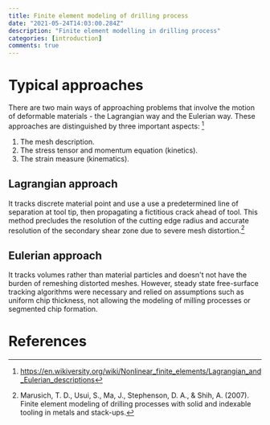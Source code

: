 ```yaml
---
title: Finite element modeling of drilling process
date: "2021-05-24T14:03:00.284Z"
description: "Finite element modelling in drilling process"
categories: [introduction]
comments: true
---
```


# Typical approaches

There are two main ways of approaching problems that involve the motion of deformable materials - the Lagrangian way and the Eulerian way. These approaches are distinguished by three important aspects: [^2]

1. The mesh description.
2. The stress tensor and momentum equation (kinetics).
3. The strain measure (kinematics).

## Lagrangian approach

It tracks discrete material point and use a use a predetermined line of separation at tool tip, then propagating a fictitious crack ahead of tool. This method precludes the resolution of the cutting edge radius and accurate resolution of the secondary shear zone due to severe mesh distortion.[^1]

## Eulerian approach

It tracks volumes rather than material particles and doesn't not have the burden of remeshing distorted meshes. However, steady state free-surface tracking algorithms were necessary and relied on assumptions such as uniform chip thickness, not allowing the modeling of milling processes or segmented chip formation.

# References

[^1]: Marusich, T. D., Usui, S., Ma, J., Stephenson, D. A., & Shih, A. (2007). Finite element modeling of drilling processes with solid and indexable tooling in metals and stack-ups.
[^2]: https://en.wikiversity.org/wiki/Nonlinear_finite_elements/Lagrangian_and_Eulerian_descriptions



